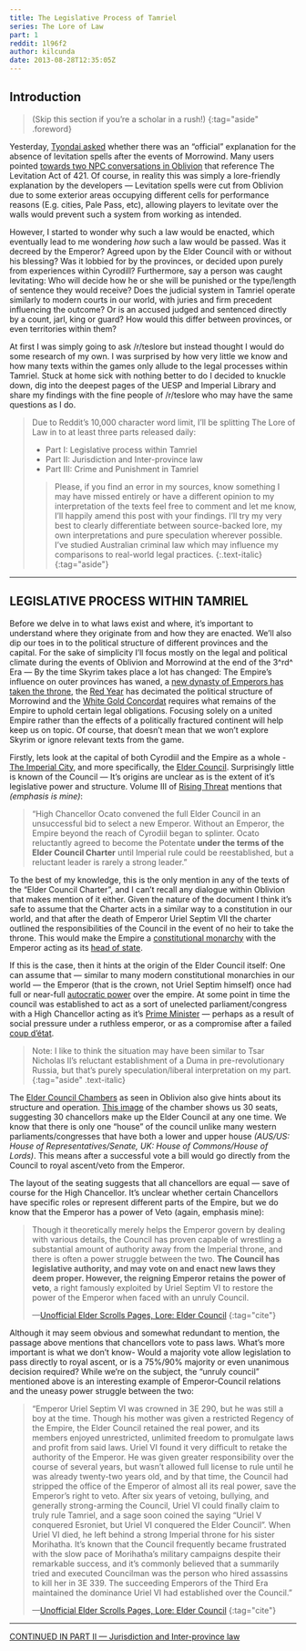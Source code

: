 ```yaml
---
title: The Legislative Process of Tamriel
series: The Lore of Law
part: 1
reddit: 1l96f2
author: kilcunda
date: 2013-08-28T12:35:05Z
---
```


## Introduction

> (Skip this section if you’re a scholar in a rush!)
{:tag="aside" .foreword}

Yesterday, [Tyondai asked][0] whether there was an “official” explanation for
the absence of levitation spells after the events of Morrowind. Many users
pointed [towards two NPC conversations in Oblivion][1] that reference The
Levitation Act of 421. Of course, in reality this was simply a lore-friendly
explanation by the developers — Levitation spells were cut from Oblivion due to
some exterior areas occupying different cells for performance reasons (E.g.
cities, Pale Pass, etc), allowing players to levitate over the walls would
prevent such a system from working as intended.

However, I started to wonder why such a law would be enacted, which eventually
lead to me wondering _how_ such a law would be passed. Was it decreed by the
Emperor? Agreed upon by the Elder Council with or without his blessing? Was it
lobbied for by the provinces, or decided upon purely from experiences within
Cyrodill? Furthermore, say a person was caught levitating: Who will decide how
he or she will be punished or the type/length of sentence they would receive?
Does the judicial system in Tamriel operate similarly to modern courts in our
world, with juries and firm precedent influencing the outcome? Or is an accused
judged and sentenced directly by a count, jarl, king or guard? How would this
differ between provinces, or even territories within them?

At first I was simply going to ask /r/teslore but instead thought I would do
some research of my own. I was surprised by how very little we know and how many
texts within the games only allude to the legal processes within Tamriel. Stuck
at home sick with nothing better to do I decided to knuckle down, dig into the
deepest pages of the UESP and Imperial Library and share my findings with the
fine people of /r/teslore who may have the same questions as I do.

> Due to Reddit’s 10,000 character word limit, I’ll be splitting The Lore of Law
> in to at least three parts released daily:
>
> - Part I: Legislative process within Tamriel
> - Part II: Jurisdiction and Inter-province law
> - Part III: Crime and Punishment in Tamriel
>
> > Please, if you find an error in my sources, know something I may have missed
> > entirely or have a different opinion to my interpretation of the texts feel
> > free to comment and let me know, I’ll happily amend this post with your
> > findings. I’ll try my very best to clearly differentiate between
> > source-backed lore, my own interpretations and pure speculation wherever
> > possible. I’ve studied Australian criminal law which may influence my
> > comparisons to real-world legal practices.
> {:.text-italic}
{:tag="aside"}

---

## LEGISLATIVE PROCESS WITHIN TAMRIEL

Before we delve in to what laws exist and where, it’s important to understand
where they originate from and how they are enacted. We’ll also dip our toes in
to the political structure of different provinces and the capital. For the sake
of simplicity I’ll focus mostly on the legal and political climate during the
events of Oblivion and Morrowind at the end of the 3^rd^ Era — By the time
Skyrim takes place a lot has changed: The Empire’s influence on outer provinces
has waned, a [new dynasty of Emperors has taken the throne][2], the [Red
Year][3] has decimated the political structure of Morrowind and the [White Gold
Concordat][4] requires what remains of the Empire to uphold certain legal
obligations. Focusing solely on a united Empire rather than the effects of a
politically fractured continent will help keep us on topic. Of course, that
doesn’t mean that we won’t explore Skyrim or ignore relevant texts from the
game.

Firstly, lets look at the capital of both Cyrodiil and the Empire as a whole -
[The Imperial City][5], and more specifically, the [Elder Council][6].
Surprisingly little is known of the Council — It’s origins are unclear as is the
extent of it’s legislative power and structure. Volume III of [Rising Threat][7]
mentions that _(emphasis is mine)_:

> “High Chancellor Ocato convened the full Elder Council in an unsuccessful bid
> to select a new Emperor. Without an Emperor, the Empire beyond the reach of
> Cyrodiil began to splinter. Ocato reluctantly agreed to become the Potentate
> **under the terms of the Elder Council Charter** until Imperial rule could be
> reestablished, but a reluctant leader is rarely a strong leader.”

To the best of my knowledge, this is the only mention in any of the texts of the
“Elder Council Charter”, and I can’t recall any dialogue within Oblivion that
makes mention of it either. Given the nature of the document I think it’s safe
to assume that the Charter acts in a similar way to a constitution in our world,
and that after the death of Emperor Uriel Septim VII the charter outlined the
responsibilities of the Council in the event of no heir to take the throne. This
would make the Empire a [constitutional monarchy][8] with the Emperor acting as
its [head of state][9].

If this is the case, then it hints at the origin of the Elder Council itself:
One can assume that — similar to many modern constitutional monarchies in our
world — the Emperor (that is the crown, not Uriel Septim himself) once had full
or near-full [autocratic power][10] over the empire. At some point in time the
council was established to act as a sort of unelected parliament/congress with a
High Chancellor acting as it’s [Prime Minister][11] — perhaps as a result of
social pressure under a ruthless emperor, or as a compromise after a failed
[coup d’état][12].

> Note: I like to think the situation may have been similar to Tsar Nicholas
> II’s reluctant establishment of a Duma in pre-revolutionary Russia, but that’s
> purely speculation/liberal interpretation on my part.
{:tag="aside" .text-italic}

The [Elder Council Chambers][13] as seen in Oblivion also give hints about its
structure and operation. [This image][14] of the chamber shows us 30 seats,
suggesting 30 chancellors make up the Elder Council at any one time. We know
that there is only one “house” of the council unlike many western
parliaments/congresses that have both a lower and upper house _(AUS/US: House_
_of Representatives/Senate, UK: House of Commons/House of Lords)_. This means
after a successful vote a bill would go directly from the Council to royal
ascent/veto from the Emperor.

The layout of the seating suggests that all chancellors are equal — save of
course for the High Chancellor. It’s unclear whether certain Chancellors have
specific roles or represent different parts of the Empire, but we do know that
the Emperor has a power of Veto (again, emphasis mine):

> Though it theoretically merely helps the Emperor govern by dealing with
> various details, the Council has proven capable of wrestling a substantial
> amount of authority away from the Imperial throne, and there is often a power
> struggle between the two. **The Council has legislative authority, and may**
> **vote on and enact new laws they deem proper. However, the reigning Emperor**
> **retains the power of veto**, a right famously exploited by Uriel Septim VI
> to restore the power of the Emperor when faced with an unruly Council.
>
> —[Unofficial Elder Scrolls Pages, Lore: Elder Council][15]
> {:tag="cite"}

Although it may seem obvious and somewhat redundant to mention, the passage
above mentions that chancellors vote to pass laws. What’s more important is what
we don’t know- Would a majority vote allow legislation to pass directly to royal
ascent, or is a 75%/90% majority or even unanimous decision required? While
we’re on the subject, the “unruly council” mentioned above is an interesting
example of Emperor-Council relations and the uneasy power struggle between the
two:

> “Emperor Uriel Septim VI was crowned in 3E 290, but he was still a boy at the
> time. Though his mother was given a restricted Regency of the Empire, the
> Elder Council retained the real power, and its members enjoyed unrestricted,
> unlimited freedom to promulgate laws and profit from said laws. Uriel VI found
> it very difficult to retake the authority of the Emperor. He was given greater
> responsibility over the course of several years, but wasn’t allowed full
> license to rule until he was already twenty-two years old, and by that time,
> the Council had stripped the office of the Emperor of almost all its real
> power, save the Emperor’s right to veto. After six years of vetoing, bullying,
> and generally strong-arming the Council, Uriel VI could finally claim to truly
> rule Tamriel, and a sage soon coined the saying “Uriel V conquered Esroniet,
> but Uriel VI conquered the Elder Council”. When Uriel VI died, he left behind
> a strong Imperial throne for his sister Morihatha. It’s known that the Council
> frequently became frustrated with the slow pace of Morihatha’s military
> campaigns despite their remarkable success, and it’s commonly believed that a
> summarily tried and executed Councilman was the person who hired assassins to
> kill her in 3E 339. The succeeding Emperors of the Third Era maintained the
> dominance Uriel VI had established over the Council.”
>
> —[Unofficial Elder Scrolls Pages, Lore: Elder Council][15]
> {:tag="cite"}

---

[CONTINUED IN PART II — Jurisdiction and Inter-province law][16]

[0]: https://old.reddit.com/r/teslore/comments/1l5ahi/is_there_an_official_explanation_for_the_absence/
[1]: https://www.uesp.net/wiki/Oblivion:Levitation_Act
[2]: https://www.uesp.net/wiki/Lore:Mede_Dynasty
[3]: https://www.uesp.net/wiki/Lore:Red_Year
[4]: https://www.uesp.net/wiki/Lore:White-Gold_Concordat
[5]: https://www.uesp.net/wiki/Lore:Imperial_City
[6]: https://www.uesp.net/wiki/Oblivion:Elder_Council
[7]: https://www.uesp.net/wiki/Lore:Rising_Threat
[8]: https://en.wikipedia.org/wiki/Constitutional_monarchy
[9]: https://en.wikipedia.org/wiki/Head_of_state
[10]: https://en.wikipedia.org/wiki/Autocracy
[11]: https://en.wikipedia.org/wiki/Prime_minister
[12]: https://en.wikipedia.org/wiki/Coup_d'%C3%A9tat
[13]: https://www.uesp.net/wiki/Oblivion:Imperial_Palace#Elder_Council_Chambers
[14]: https://images.uesp.net/9/95/OB-interior-Imperial_Palace,_Elder_Council_Chambers.jpg
[15]: https://en.uesp.net/wiki/Lore:Elder_Council
[16]: ./1lbrmb
